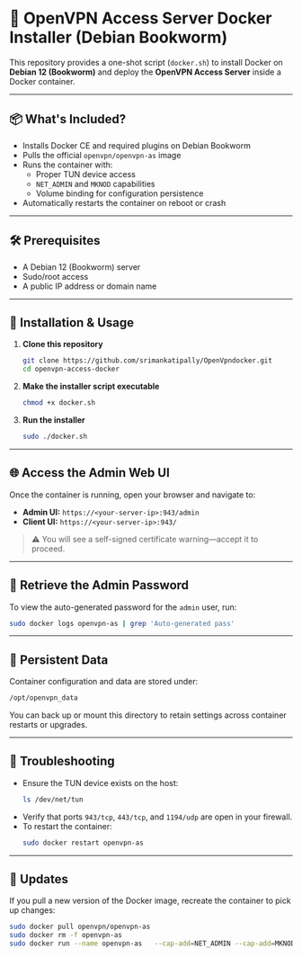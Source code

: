 # 🚀 OpenVPN Access Server Docker Installer (Debian Bookworm)

This repository provides a one-shot script (`docker.sh`) to install Docker on **Debian 12 (Bookworm)** and deploy the **OpenVPN Access Server** inside a Docker container.

---

## 📦 What's Included?

- Installs Docker CE and required plugins on Debian Bookworm
- Pulls the official `openvpn/openvpn-as` image
- Runs the container with:
  - Proper TUN device access
  - `NET_ADMIN` and `MKNOD` capabilities
  - Volume binding for configuration persistence
- Automatically restarts the container on reboot or crash

---

## 🛠 Prerequisites

- A Debian 12 (Bookworm) server
- Sudo/root access
- A public IP address or domain name

---

## 🧪 Installation & Usage

1. **Clone this repository**  
   ```bash
   git clone https://github.com/srimankatipally/OpenVpndocker.git
   cd openvpn-access-docker
   ```

2. **Make the installer script executable**  
   ```bash
   chmod +x docker.sh
   ```

3. **Run the installer**  
   ```bash
   sudo ./docker.sh
   ```

---

## 🌐 Access the Admin Web UI

Once the container is running, open your browser and navigate to:

- **Admin UI:** `https://<your-server-ip>:943/admin`
- **Client UI:** `https://<your-server-ip>:943/`

> ⚠️ You will see a self-signed certificate warning—accept it to proceed.

---

## 🔐 Retrieve the Admin Password

To view the auto-generated password for the `admin` user, run:
```bash
sudo docker logs openvpn-as | grep 'Auto-generated pass'
```

---

## 📁 Persistent Data

Container configuration and data are stored under:
```bash
/opt/openvpn_data
```
You can back up or mount this directory to retain settings across container restarts or upgrades.

---

## 🧯 Troubleshooting

- Ensure the TUN device exists on the host:
  ```bash
  ls /dev/net/tun
  ```
- Verify that ports `943/tcp`, `443/tcp`, and `1194/udp` are open in your firewall.
- To restart the container:
  ```bash
  sudo docker restart openvpn-as
  ```

---

## 🔄 Updates

If you pull a new version of the Docker image, recreate the container to pick up changes:
```bash
sudo docker pull openvpn/openvpn-as
sudo docker rm -f openvpn-as
sudo docker run --name openvpn-as   --cap-add=NET_ADMIN --cap-add=MKNOD   -v /opt/openvpn_data:/config   -p 943:943 -p 443:443 -p 1194:1194/udp   -d openvpn/openvpn-as
```
